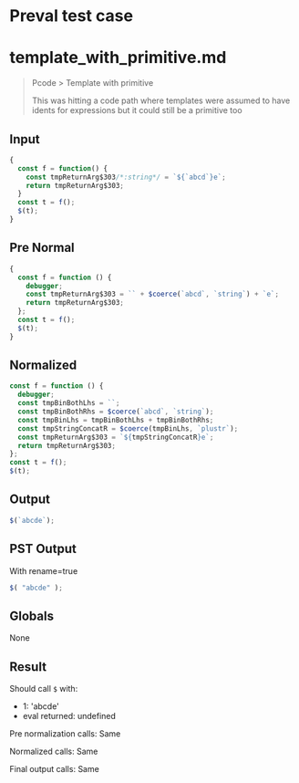 # Preval test case

# template_with_primitive.md

> Pcode > Template with primitive
>
> This was hitting a code path where templates were assumed to have idents for expressions but it could still be a primitive too

## Input

`````js filename=intro
{
  const f = function() {
    const tmpReturnArg$303/*:string*/ = `${`abcd`}e`;
    return tmpReturnArg$303;
  }
  const t = f();
  $(t);
}
`````

## Pre Normal


`````js filename=intro
{
  const f = function () {
    debugger;
    const tmpReturnArg$303 = `` + $coerce(`abcd`, `string`) + `e`;
    return tmpReturnArg$303;
  };
  const t = f();
  $(t);
}
`````

## Normalized


`````js filename=intro
const f = function () {
  debugger;
  const tmpBinBothLhs = ``;
  const tmpBinBothRhs = $coerce(`abcd`, `string`);
  const tmpBinLhs = tmpBinBothLhs + tmpBinBothRhs;
  const tmpStringConcatR = $coerce(tmpBinLhs, `plustr`);
  const tmpReturnArg$303 = `${tmpStringConcatR}e`;
  return tmpReturnArg$303;
};
const t = f();
$(t);
`````

## Output


`````js filename=intro
$(`abcde`);
`````

## PST Output

With rename=true

`````js filename=intro
$( "abcde" );
`````

## Globals

None

## Result

Should call `$` with:
 - 1: 'abcde'
 - eval returned: undefined

Pre normalization calls: Same

Normalized calls: Same

Final output calls: Same

